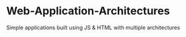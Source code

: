 # Web-Application-Architectures
Simple applications built using JS &amp; HTML with multiple architectures
